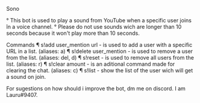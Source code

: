 Sono


° This bot is used to play a sound from YouTube when a specific user joins în a voice channel.
° Please do not use sounds wich are longer than 10 seconds because it won't play more than 10 seconds. 

 Commands
¶ s!add user_mention url - is used to add a user with a specific URL in a list. (aliases: a) 
¶ s!delete user_mention - is used to remove a user from the list. (aliases: del, d)
¶ s!reset - is used to remove all users from the list. (aliases: r)
¶ s!clear amount - is an aditional command made for clearing the chat. (aliases: c) 
¶ s!list - show the list of the user wich will get a sound on join. 

 For sugestions on how should i improve the bot, dm me on discord. I am Lauru#9407. 
